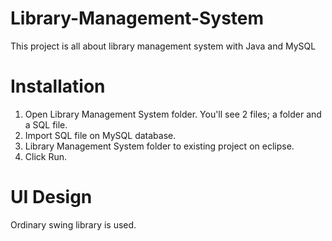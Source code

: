 # Library-Management-System
This project is all about library management system with Java and MySQL

# Installation
1. Open Library Management System folder. You'll see 2 files; a folder and a SQL file.
2. Import SQL file on MySQL database.
3. Library Management System folder to existing project on eclipse.
4. Click Run.

# UI Design
Ordinary swing library is used.

